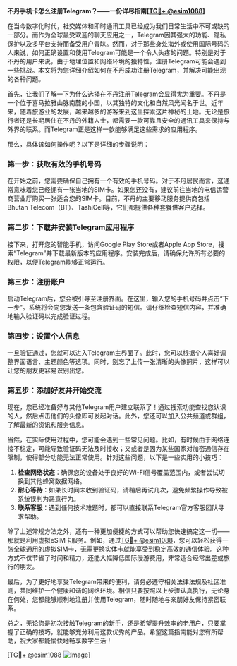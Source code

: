 **不丹手机卡怎么注册Telegram？——一份详尽指南[[TG💪+ @esim1088](https://t.me/s/esim1088)]**

在当今数字化时代，社交媒体和即时通讯工具已经成为我们日常生活中不可或缺的一部分。而作为全球最受欢迎的聊天应用之一，Telegram因其强大的功能、隐私保护以及多平台支持而备受用户青睐。然而，对于那些身处海外或使用国际号码的人来说，如何正确设置和使用Telegram可能是一个令人头疼的问题。特别是对于不丹的用户来说，由于地理位置和网络环境的独特性，注册Telegram可能会遇到一些挑战。本文将为您详细介绍如何在不丹成功注册Telegram，并解决可能出现的各种问题。

首先，让我们了解一下为什么选择在不丹注册Telegram会显得尤为重要。不丹是一个位于喜马拉雅山脉南麓的小国，以其独特的文化和自然风光闻名于世。近年来，随着旅游业的发展，越来越多的游客来到这里探索这片神秘的土地。无论是旅行者还是长期居住在不丹的外籍人士，都需要一款可靠且安全的通讯工具来保持与外界的联系。而Telegram正是这样一款能够满足这些需求的应用程序。

那么，具体该如何操作呢？以下是详细的步骤说明：

### 第一步：获取有效的手机号码

在开始之前，您需要确保自己拥有一个有效的手机号码。对于不丹居民而言，这通常意味着您已经拥有一张当地的SIM卡。如果您还没有，建议前往当地的电信运营商营业厅购买一张适合您的SIM卡。目前，不丹的主要移动服务提供商包括Bhutan Telecom（BT）、TashiCell等，它们都提供各种套餐供客户选择。

### 第二步：下载并安装Telegram应用程序

接下来，打开您的智能手机，访问Google Play Store或者Apple App Store，搜索“Telegram”并下载最新版本的应用程序。安装完成后，请确保允许所有必要的权限，以便Telegram能够正常运行。

### 第三步：注册账户

启动Telegram后，您会被引导至注册界面。在这里，输入您的手机号码并点击“下一步”。系统将会向您发送一条包含验证码的短信。请仔细检查短信内容，并准确地输入验证码以完成验证过程。

### 第四步：设置个人信息

一旦验证通过，您就可以进入Telegram主界面了。此时，您可以根据个人喜好调整界面语言、主题颜色等选项。同时，别忘了上传一张清晰的头像照片，这样可以让您的朋友更容易识别出您。

### 第五步：添加好友并开始交流

现在，您已经准备好与其他Telegram用户建立联系了！通过搜索功能查找您认识的人，然后点击他们的头像即可发起对话。此外，您还可以加入公共频道或群组，了解最新的资讯和服务信息。

当然，在实际使用过程中，您可能会遇到一些常见问题。比如，有时候由于网络连接不稳定，可能导致验证码无法及时接收；又或者是因为某些国家对加密通信存在限制，使得部分功能无法正常使用。针对这些问题，以下是一些实用的小技巧：

1. **检查网络状态**：确保您的设备处于良好的Wi-Fi信号覆盖范围内，或者尝试切换到其他蜂窝数据网络。
2. **耐心等待**：如果长时间未收到验证码，请稍后再试几次，避免频繁操作导致被系统误判为恶意行为。
3. **联系客服**：遇到任何技术难题时，都可以直接联系Telegram官方客服团队寻求帮助。

除了上述常规方法之外，还有一种更加便捷的方式可以帮助您快速搞定这一切——那就是利用虚拟eSIM卡服务。例如，通过[TG💪+ @esim1088](https://t.me/s/esim1088)，您可以轻松获得一张全球通用的虚拟SIM卡，无需更换实体卡就能享受到稳定高效的通信体验。这种方式不仅节省了时间和精力，还能大幅降低国际漫游费用，非常适合经常出差或旅行的朋友。

最后，为了更好地享受Telegram带来的便利，请务必遵守相关法律法规及社区准则，共同维护一个健康和谐的网络环境。相信只要按照以上步骤认真执行，无论身在何处，您都能够顺利地注册并使用Telegram，随时随地与亲朋好友保持紧密联系。

总之，无论您是初次接触Telegram的新手，还是希望提升效率的老用户，只要掌握了正确的技巧，就能够充分利用这款优秀的产品。希望这篇指南能对您有所帮助，祝大家都能愉快地畅享数字生活！

[[TG💪+ @esim1088](https://t.me/s/esim1088) ![Image](https://i.postimg.cc/4NQfJmqS/Snipaste-2025-05-13-00-14-12.png)]